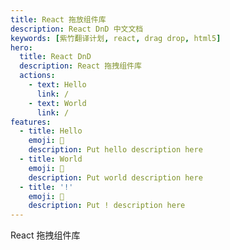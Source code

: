 ```yaml
---
title: React 拖放组件库
description: React DnD 中文文档
keywords: [紫竹翻译计划, react, drag drop, html5]
hero:
  title: React DnD
  description: React 拖拽组件库
  actions:
    - text: Hello
      link: /
    - text: World
      link: /
features:
  - title: Hello
    emoji: 💎
    description: Put hello description here
  - title: World
    emoji: 🌈
    description: Put world description here
  - title: '!'
    emoji: 🚀
    description: Put ! description here
---
```


React 拖拽组件库
